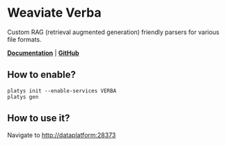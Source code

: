 # Weaviate Verba

Custom RAG (retrieval augmented generation) friendly parsers for various file formats.

**[Documentation](https://github.com/weaviate/Verba?tab=readme-ov-file#verba-walkthrough)** | **[GitHub](https://github.com/weaviate/Verba)**

## How to enable?

```
platys init --enable-services VERBA
platys gen
```

## How to use it?

Navigate to <http://dataplatform:28373>